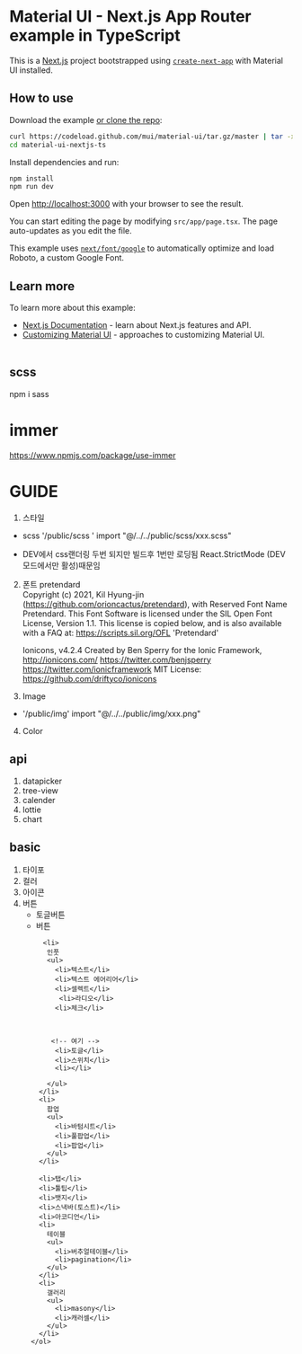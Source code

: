 # Material UI - Next.js App Router example in TypeScript

This is a [Next.js](https://nextjs.org/) project bootstrapped using [`create-next-app`](https://github.com/vercel/next.js/tree/canary/packages/create-next-app) with Material UI installed.

## How to use

Download the example [or clone the repo](https://github.com/mui/material-ui):

<!-- #default-branch-switch -->

```bash
curl https://codeload.github.com/mui/material-ui/tar.gz/master | tar -xz --strip=2  material-ui-master/examples/material-ui-nextjs-ts
cd material-ui-nextjs-ts
```

Install dependencies and run:

```bash
npm install
npm run dev
```

Open [http://localhost:3000](http://localhost:3000) with your browser to see the result.

You can start editing the page by modifying `src/app/page.tsx`. The page auto-updates as you edit the file.

This example uses [`next/font/google`](https://nextjs.org/docs/app/building-your-application/optimizing/fonts#google-fonts) to automatically optimize and load Roboto, a custom Google Font.

## Learn more

To learn more about this example:

- [Next.js Documentation](https://nextjs.org/docs) - learn about Next.js features and API.
- [Customizing Material UI](https://mui.com/material-ui/customization/how-to-customize/) - approaches to customizing Material UI.  
  <br>

## scss
npm i sass
# immer

https://www.npmjs.com/package/use-immer

# GUIDE

1. 스타일

- scss
  '/public/scss '
  import "@/../../public/scss/xxx.scss"

- DEV에서 css랜더링 두번 되지만 빌드후 1번만 로딩됨
  React.StrictMode (DEV 모드에서만 활성)때문임

2. 폰트
   pretendard  
   Copyright (c) 2021, Kil Hyung-jin (<https://github.com/orioncactus/pretendard>),
   with Reserved Font Name Pretendard.
   This Font Software is licensed under the SIL Open Font License, Version 1.1.
   This license is copied below, and is also available with a FAQ at:
   <https://scripts.sil.org/OFL> 'Pretendard'

   Ionicons, v4.2.4
   Created by Ben Sperry for the Ionic Framework, http://ionicons.com/
   https://twitter.com/benjsperry https://twitter.com/ionicframework
   MIT License: https://github.com/driftyco/ionicons

3. Image

- '/public/img'
  import "@/../../public/img/xxx.png"

4. Color

  <h2>api </h2>
      <ol>
        <li>datapicker</li>
        <li>tree-view</li>
        <li>calender</li>
        <li>lottie</li>
        <li>chart</li>
      </ol>
      <h2>basic</h2>
      <ol>
        <li>타이포</li>
        <li>컬러</li>
        <li>아이콘</li>
        <li>
          버튼
          <ul>
            <li>토글버튼</li>
            <li>버튼</li>
          </ul>
        </li>

         <li>
          인풋
          <ul>
            <li>텍스트</li>
            <li>텍스트 에어리어</li>
            <li>셀렉트</li>
             <li>라디오</li>
            <li>체크</li>


            
           <!-- 여기 -->
            <li>토글</li>
            <li>스위치</li>
            <li></li>

          </ul>
        </li>
        <li>
          팝업
          <ul>
            <li>바텀시트</li>
            <li>풀팝업</li>
            <li>팝업</li>
          </ul>
        </li>

        <li>탭</li>
        <li>툴팁</li>
        <li>뱃지</li>
        <li>스낵바(토스트)</li>
        <li>아코디언</li>
        <li>
          테이블
          <ul>
            <li>버추얼테이블</li>
            <li>pagination</li>
          </ul>
        </li>
        <li>
          갤러리
          <ul>
            <li>masony</li>
            <li>캐러셀</li>
          </ul>
        </li>
      </ol>
